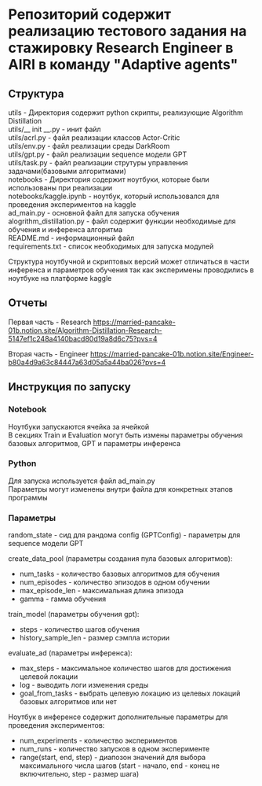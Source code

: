 # Репозиторий содержит реализацию тестового задания на стажировку Research Engineer в AIRI в команду "Adaptive agents"

## Структура

utils - Директория содержит python скрипты, реализующие Algorithm Distillation<br />
utils/__ init __.py - инит файл<br />
utils/acrl.py - файл реализации классов Actor-Critic<br />
utils/env.py - файл реализации среды DarkRoom<br />
utils/gpt.py - файл реализации sequence модели GPT<br />
utils/task.py - файл реализации струтуры управления задачами(базовыми алгоритмами)<br />
notebooks - Директория содержит ноутбуки, которые были использованы при реализации<br />
notebooks/kaggle.ipynb - ноутбук, который использовался для проведения экспериментов на kaggle<br />
ad_main.py - основной файл для запуска обучения<br />
alogrithm_distillation.py -  файл содержит функции необходимые для обучения и инференса алгоритма<br />
README.md - информационный файл<br />
requirements.txt - список необходимых для запуска модулей<br />

Структура ноутбучной и скриптовых версий может отличаться в части инференса и параметров обучения так как эксперимены проводились в ноутбуке на платформе kaggle

## Отчеты

Первая часть - Research https://married-pancake-01b.notion.site/Algorithm-Distillation-Research-5147ef1c248a4140bacd80d19a8d6c75?pvs=4

Вторая часть - Engineer https://married-pancake-01b.notion.site/Engineer-b80a4d9a63c84447a63d05a5a44ba026?pvs=4

## Инструкция по запуску

### Notebook

Ноутбуки запускаются ячейка за ячейкой<br />
В секциях Train и Evaluation могут быть измены параметры обучения базовых алгоритмов, GPT и параметры инференса

### Python

Для запуска используется файл ad_main.py<br />
Параметры могут изменены внутри файла для конкретных этапов программы

### Параметры

random_state - сид для рандома
config (GPTConfig) - параметры для sequence модели GPT

create_data_pool (параметры создания пула базовых алгоритмов):
- num_tasks - количество базовых алгоритмов для обучения
- num_episodes - количество эпизодов в одном обучении
- max_episode_len - максимальная длина эпизода
- gamma - гамма обучения

train_model (параметры обучения gpt):
- steps - количество шагов обучения
- history_sample_len - размер сэмпла истории

evaluate_ad (параметры инференса):
- max_steps - максимальное количество шагов для достижения целевой локации
- log - выводить логи изменения среды
- goal_from_tasks - выбрать целевую локацию из целевых локаций базовых алгоритмов или нет

Ноутбук в инференсе содержит дополнительные параметры для проведения экспериментов:
- num_experiments - количество экспериментов
- num_runs - количество запусков в одном эксперименте
- range(start, end, step) - диапозон значений для выбора максимального числа шагов (start - начало, end - конец не включительно, step - размер шага)
